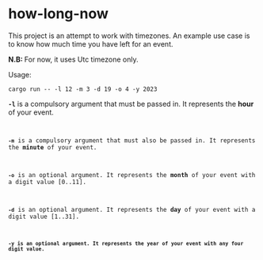 # how-long-now

This project is an attempt to work with timezones. An example use case is to know how much time you have left for an event.

<b>N.B: </b>For now, it uses Utc timezone only.

Usage:

```
cargo run -- -l 12 -m 3 -d 19 -o 4 -y 2023
```

</div>
<code><b>-l</b></code> is a compulsory argument that must be passed in. It represents the <b>hour</b> of your event.
<code>
</div>

<div>
<code><b>-m</b></code> is a compulsory argument that must also be passed in. It represents the <b>minute</b> of your event.
</div>

<div>
<code><b>-o</b></code> is an optional argument. It represents the <b>month</b> of your event with a digit value [0..11].
</div>

<div>
<code><b>-d</b></code> is an optional argument. It represents the <b>day</b> of your event with a digit value [1..31].
</div>

<div>
<code><b>-y</b</code> is an optional argument. It represents the <b>year</b> of your event with any four digit value.
</div>
